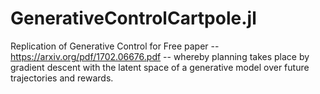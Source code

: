 # GenerativeControlCartpole.jl
Replication of Generative Control for Free paper -- https://arxiv.org/pdf/1702.06676.pdf -- whereby planning takes place by gradient descent with the latent space of a generative model over future trajectories and rewards.
